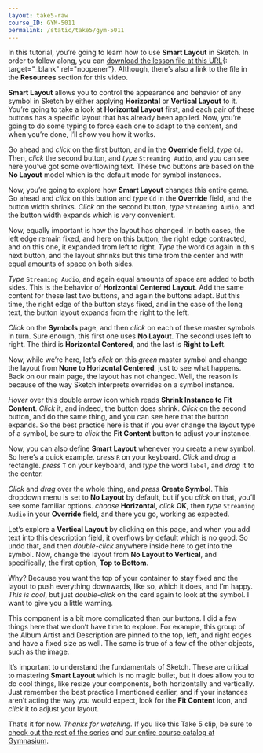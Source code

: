```yaml
---
layout: take5-raw
course_ID: GYM-5011
permalink: /static/take5/gym-5011
---
```


In this tutorial, you’re going to learn how to use **Smart Layout** in Sketch. In order to follow along, you can [download the lesson file at this URL][1]{: target="_blank" rel="noopener"}. Although, there’s also a link to the file in the **Resources** section for this video.

**Smart Layout** allows you to control the appearance and behavior of any symbol in Sketch by either applying **Horizontal** or **Vertical Layout** to it. You’re going to take a look at **Horizontal Layout** first, and each pair of these buttons has a specific layout that has already been applied. Now, you’re going to do some typing to force each one to adapt to the content, and when you’re done, I’ll show you how it works.

Go ahead and *click* on the first button, and in the **Override** field, *type* `Cd`. Then, *click* the second button, and *type* `Streaming Audio`, and you can see here you’ve got some overflowing text. These two buttons are based on the **No Layout** model which is the default mode for symbol instances.

Now, you’re going to explore how **Smart Layout** changes this entire game. Go ahead and *click* on this button and *type* `Cd` in the **Override** field, and the button width shrinks. *Click* on the second button, *type* `Streaming Audio`, and the button width expands which is very convenient.

Now, equally important is how the layout has changed. In both cases, the left edge remain fixed, and here on this button, the right edge contracted, and on this one, it expanded from left to right. *Type* the word `Cd` again in this next button, and the layout shrinks but this time from the center and with equal amounts of space on both sides.

*Type* `Streaming Audio`, and again equal amounts of space are added to both sides. This is the behavior of **Horizontal Centered Layout**. Add the same content for these last two buttons, and again the buttons adapt. But this time, the right edge of the button stays fixed, and in the case of the long text, the button layout expands from the right to the left.

*Click* on the **Symbols** page, and then *click* on each of these master symbols in turn. Sure enough, this first one uses **No Layout**. The second uses left to right. The third is **Horizontal Centered**, and the last is **Right to Lef**t.

Now, while we’re here, let’s *click* on this *green* master symbol and change the layout from **None to Horizontal Centered**, just to see what happens. Back on our main page, the layout has not changed. Well, the reason is because of the way Sketch interprets overrides on a symbol instance.

*Hover* over this double arrow icon which reads **Shrink Instance to Fit Content**. *Click* it, and indeed, the button does shrink. *Click* on the second button, and do the same thing, and you can see here that the button expands. So the best practice here is that if you ever change the layout type of a symbol, be sure to *click* the **Fit Content** button to adjust your instance.

Now, you can also define **Smart Layout** whenever you create a new symbol. So here’s a quick example. *press* `R` on your keyboard. *Click* and *drag* a rectangle. *press* `T` on your keyboard, and *type* the word `label`, and *drag* it to the center.

*Click* and *drag* over the whole thing, and *press* **Create Symbol**. This dropdown menu is set to **No Layout** by default, but if you *click* on that, you’ll see some familiar options. *choose* **Horizontal**, *click* **OK**, then *type* `Streaming Audio` in your **Override** field, and there you go, working as expected.

Let’s explore a **Vertical Layout** by clicking on this page, and when you add text into this description field, it overflows by default which is no good. So undo that, and then *double-click* anywhere inside here to get into the symbol. Now, change the layout from **No Layout to Vertical**, and specifically, the first option, **Top to Bottom**.

Why? Because you want the top of your container to stay fixed and the layout to push everything downwards, like so, which it does, and I’m happy. *This is cool*, but just *double-click* on the card again to look at the symbol. I want to give you a little warning.

This component is a bit more complicated than our buttons. I did a few things here that we don’t have time to explore. For example, this group of the Album Artist and Description are pinned to the top, left, and right edges and have a fixed size as well. The same is true of a few of the other objects, such as the image.

It’s important to understand the fundamentals of Sketch. These are critical to mastering **Smart Layout** which is no magic bullet, but it does allow you to do cool things, like resize your components, both horizontally and vertically. Just remember the best practice I mentioned earlier, and if your instances aren’t acting the way you would expect, look for the **Fit Content** icon, and *click* it to adjust your layout.

That’s it for now. *Thanks for watching.* If you like this Take 5 clip, be sure to [check out the rest of the series][2] and [our entire course catalog at Gymnasium][3].

[1]: https://gymnasium.github.io/take5/gym-5011.zip
[2]: https://thegymnasium.com/take5
[3]: https://thegymnasium.com/courses

